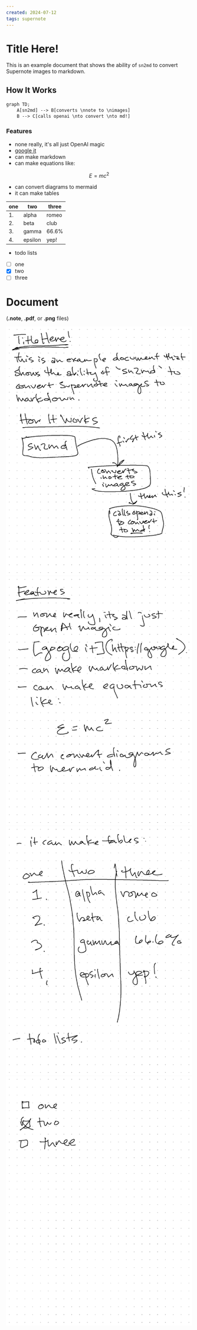 ```yaml
---
created: 2024-07-12
tags: supernote
---
```



# Title Here!

This is an example document that shows the ability of `sn2md` to convert Supernote images to markdown.

## How It Works

```mermaid
graph TD;
    A[sn2md] --> B[converts \nnote to \nimages]
    B --> C[calls openai \nto convert \nto md!]
```

### Features

- none really, it's all just OpenAI magic
- [google it](https://google.com)
- can make markdown
- can make equations like:

$$
E = mc^2
$$

- can convert diagrams to mermaid
- it can make tables

| one | two     | three   |
|-----|---------|---------|
| 1.  | alpha   | romeo   |
| 2.  | beta    | club    |
| 3.  | gamma   | 66.6%   |
| 4.  | epsilon | yep!    |

- todo lists
- [ ] one
- [x] two
- [ ] three

# Document
(__.note__, __.pdf__, or __.png__ files)

![20240712_151149_0.png](20240712_151149_0.png)
![20240712_151149_1.png](20240712_151149_1.png)
![20240712_151149_2.png](20240712_151149_2.png)
![20240712_151149_3.png](20240712_151149_3.png)
